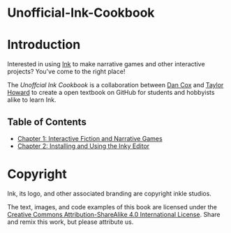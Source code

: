 # Unofficial-Ink-Cookbook

# Introduction

Interested in using [Ink](https://www.inklestudios.com/ink/) to make narrative games and other interactive projects? You've come to the right place!

The *Unoffcial Ink Cookbook* is a collaboration between [Dan Cox](https://github.com/videlais) and [Taylor Howard](https://github.com/KentonTaylorHoward) to create a open textbook on GitHub for students and hobbyists alike to learn Ink.


## Table of Contents
* [Chapter 1: Interactive Fiction and Narrative Games](Chapter1/index.md)
* [Chapter 2: Installing and Using the Inky Editor](Chapter2/index.md)

# Copyright
Ink, its logo, and other associated branding are copyright inkle studios.

The text, images, and code examples of this book are licensed under the [Creative Commons Attribution-ShareAlike 4.0 International License](https://creativecommons.org/licenses/by-sa/4.0/). Share and remix this work, but please attribute us.
